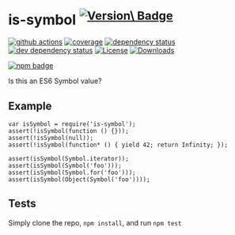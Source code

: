 is-symbol <sup>[![Version\ Badge](https://versionbadg.es/inspect-js/is-symbol.svg)](https://npmjs.org/package/is-symbol)</sup>
==============================================================================================================================

[![github actions](https://img.shields.io/endpoint?url=https://github-actions-badge-u3jn4tfpocch.runkit.sh/inspect-js/is-symbol)](https://github.com/inspect-js/is-symbol/actions) [![coverage](https://codecov.io/gh/inspect-js/is-symbol/branch/main/graphs/badge.svg)](https://app.codecov.io/gh/inspect-js/is-symbol/) [![dependency status](https://david-dm.org/inspect-js/is-symbol.svg)](https://david-dm.org/inspect-js/is-symbol) [![dev dependency status](https://david-dm.org/inspect-js/is-symbol/dev-status.svg)](https://david-dm.org/inspect-js/is-symbol#info=devDependencies) [![License](https://img.shields.io/npm/l/is-symbol.svg)](LICENSE) [![Downloads](https://img.shields.io/npm/dm/is-symbol.svg)](https://npm-stat.com/charts.html?package=is-symbol)

[![npm badge](https://nodei.co/npm/is-symbol.png?downloads=true&stars=true)](https://npmjs.org/package/is-symbol)

Is this an ES6 Symbol value?

Example
-------

    var isSymbol = require('is-symbol');
    assert(!isSymbol(function () {}));
    assert(!isSymbol(null));
    assert(!isSymbol(function* () { yield 42; return Infinity; });

    assert(isSymbol(Symbol.iterator));
    assert(isSymbol(Symbol('foo')));
    assert(isSymbol(Symbol.for('foo')));
    assert(isSymbol(Object(Symbol('foo'))));

Tests
-----

Simply clone the repo, `npm install`, and run `npm test`
